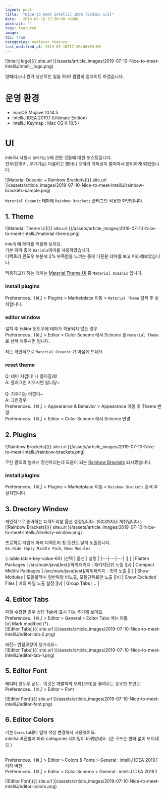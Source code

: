 ```yaml
---
layout: post
title:  "Nice to meet IntelliJ IDEA [SERIES 1/2]"
date:   2019-07-10 17:30:00 +0900
abstract: ""
tags: featured
image:
toc: true
categories: mediator feature
last_modified_at: 2019-07-10T17:30:00+09:00
---
```



![intellij logo]({{ site.url }}/assets/article_images/2019-07-10-Nice-to-meet-IntelliJ/intellij_logo.png)

멍때리느니 뭔가 생산적인 일을 하자!
짬짬히 업데이트 하겠습니다.

# 운영 환경
- macOS Mojave 10.14.5  
- intelliJ IDEA 2019.1 (Ultimate Edition)
- intelliJ Keymap : Mac OS X 10.5+

# UI

intelliJ 사용시 `보여지는것`에 관한 것들에 대한 포스팅입니다.  
전부(단축키, 부가기능) 다룰려고 했더니 오히려 가독성이 떨어져서 분리하게 되었습니다.  

![Material Oceanic + Rainbow Brackets]({{ site.url }}/assets/article_images/2019-07-10-Nice-to-meet-IntelliJ/rainbow-brackets-sample.png)

`Material Oceanic` 테마에 `Rainbow Brackets` 플러그인 적용한 화면입니다.


## 1. Theme


![Material Theme UI]({{ site.url }}/assets/article_images/2019-07-10-Nice-to-meet-IntelliJ/material-theme.png)

intellj 에 테마를 적용해 보아요.  
기본 테마 중에 `Darcula`테마를 사용하였습니다.  
디렉토리 윈도우 부분에 2% 부족함을 느끼는 중에 다른분 테마를 보고 따라해보았습니다.

적용하고자 하는 테마는 [Material Theme UI](https://plugins.jetbrains.com/plugin/8006-material-theme-ui/versions) 중 `Material Oceanic` 입니다.


### install plugins
Preferences.. (⌘,) > Plugins > Marketplace  이동 > `Material Theme` 검색 후 설치합니다.

### editor window
설치 후 Editor 윈도우에 테마가 적용되지 않는 경우   
Preferences.. (⌘,) > Editor > Color Scheme 에서 Scheme 를 `Material Theme`로 선택 해주시면 됩니다.

저는 개인적으로 `Material Oceanic` 가 마음에 드네요.  


### reset theme
Q: 테마 지겹다! 나 돌아갈래!  
A: 플러그인 지우시면 됩니당~   
<br>
Q: 지우기는 아깝다~   
A: 그런경우   
Preferences.. (⌘,) > Appearance & Behavior > Appearance 이동 후 Theme 변경  
Preferences.. (⌘,) > Editor > Color Scheme  에서 Scheme 변경


## 2. Plugins

![Rainbow Brackets]({{ site.url }}/assets/article_images/2019-07-10-Nice-to-meet-IntelliJ/rainbow-brackets.png)


무한 괄호의 늪에서 정신차리는데 도움이 되는 [Rainbow Brackets](https://plugins.jetbrains.com/plugin/10080-rainbow-brackets) 되시겠습니다.

### install plugins
Preferences.. (⌘,) > Plugins > Marketplace  이동 > `Rainbow Brackets` 검색 후 설치합니다.


## 3. Drectory Window
개인적으로 좋아하는 디렉토리창 옵션 설정입니다. (어디까지나 개취입니다.)  
![Rainbow Brackets]({{ site.url }}/assets/article_images/2019-07-10-Nice-to-meet-IntelliJ/diretory-window.png)


프로젝트 타입에 따라 디렉토리 창 옵션도 달리 노출됩니다.  
ex. `Hide Empty Middle Pack`, `Show Modules`

{:.table.table-key-value-60}
|선택 | 옵션 | 설명 |
|---|---|---|
|[ ] | Flatten Packages  |  /src/main/java[test]/하위패키지 : 패키지단위 노출
|[v] | Compact Middle Packages   |  /src/main/java[test]/하위패키지 : 축약 노출
|[ ] | Show Modules  | 모듈플젝시 일반파일 비노출, 모듈단위로만 노출
|[v] | Show Excluded Files  |  예외 파일 노출 설정
|[v] | Group Tabs  |  ..  |  


## 4. Editor Tabs


파일 수정한 경우 상단 Tab에 표시 기능 추가해 보아요.  
Preferences.. (⌘,) > Editor > General > Editor Tabs 메뉴 이동  
[v] Mark modified (*)  
![Editor Tabs]({{ site.url }}/assets/article_images/2019-07-10-Nice-to-meet-IntelliJ/editor-tab-2.png)



짜잔~ 연필모양이 생기네요~  
![Editor Tabs]({{ site.url }}/assets/article_images/2019-07-10-Nice-to-meet-IntelliJ/editor-tab-1.png)

## 5. Editor Font

에디터 윈도우 폰트.. 이것은 개발자의 오류(오타)를 줄여주는 중요한 포인트!  
Preferences.. (⌘,) > Editor > Font


![Editor Font]({{ site.url }}/assets/article_images/2019-07-10-Nice-to-meet-IntelliJ/editor-font.png)


## 6. Editor Colors

기본 `Darcula`테마 일때 색상 변경해서 사용했어요.  
intelliJ 버전별에 따라 categories 네이밍이 바뀌었네요. (큰 구조는 변화 없어 보이네요.)  
<br>

Preferences.. (⌘,) > Editor > Colors & Fonts > General  : intelliJ IDEA 2019.1 이하 버전   
Preferences.. (⌘,) > Editor > Color Scheme > General : intelliJ IDEA 2019.1

![Editor Font]({{ site.url }}/assets/article_images/2019-07-10-Nice-to-meet-IntelliJ/editor-colors.png)
